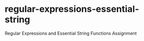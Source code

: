 # regular-expressions-essential-string
Regular Expressions and Essential String Functions Assignment
